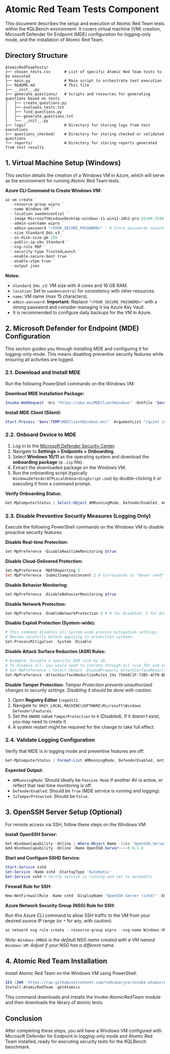# Atomic Red Team Tests Component

This document describes the setup and execution of Atomic Red Team tests within the KQLBench environment. It covers virtual machine (VM) creation, Microsoft Defender for Endpoint (MDE) configuration for logging-only mode, and the installation of Atomic Red Team.

## Directory Structure

```
AtomicRedTeamTests/
├── chosen_tests.csv      # List of specific Atomic Red Team tests to be executed
├── main.py               # Main script to orchestrate test execution
├── README.md             # This file
├── __init__.py
├── generate_questions/   # Scripts and resources for generating questions based on tests
│   ├── create_questions.py
│   ├── evaluate_tests.txt
│   ├── find_questions.py
│   ├── generate_questions.txt
│   └── __init__.py
├── logs/                 # Directory for storing logs from test executions
├── questions_checked/    # Directory for storing checked or validated questions
└── reports/              # Directory for storing reports generated from test results
```

## 1. Virtual Machine Setup (Windows)

This section details the creation of a Windows VM in Azure, which will serve as the environment for running Atomic Red Team tests.

**Azure CLI Command to Create Windows VM:**

```powershell
az vm create `
  --resource-group wipro `
  --name Windows-VM `
  --location swedencentral `
  --image MicrosoftWindowsDesktop:windows-11:win11-24h2-pro:26100.3194.250210 `
  --admin-username wipro `
  --admin-password "<YOUR_SECURE_PASSWORD>" ` # Store passwords securely, e.g., in Azure Key Vault
  --size Standard_D4s_v3 `
  --os-disk-size-gb 256 `
  --public-ip-sku Standard `
  --nsg-rule RDP `
  --security-type TrustedLaunch `
  --enable-secure-boot true `
  --enable-vtpm true `
  --output json
```

**Notes:**
*   `Standard_D4s_v3`: VM size with 4 cores and 16 GB RAM.
*   `location`: Set to `swedencentral` for consistency with other resources.
*   `name`: VM name (max 15 characters).
*   `admin-password`: **Important:** Replace `"<YOUR_SECURE_PASSWORD>"` with a strong password and consider managing it via Azure Key Vault.
*   It is recommended to configure daily backups for the VM in Azure.

## 2. Microsoft Defender for Endpoint (MDE) Configuration

This section guides you through installing MDE and configuring it for logging-only mode. This means disabling preventive security features while ensuring all activities are logged.

### 2.1. Download and Install MDE

Run the following PowerShell commands on the Windows VM:

**Download MDE Installation Package:**
```powershell
Invoke-WebRequest -Uri "https://aka.ms/MDEClientWindows" -OutFile "$env:TEMP\MDEClientWindows.msi"
```

**Install MDE Client (Silent):**
```powershell
Start-Process "$env:TEMP\MDEClientWindows.msi" -ArgumentList "/quiet /norestart" -Wait
```

### 2.2. Onboard Device to MDE

1.  Log in to the [Microsoft Defender Security Center](https://security.microsoft.com).
2.  Navigate to **Settings > Endpoints > Onboarding**.
3.  Select **Windows 10/11** as the operating system and download the **onboarding package** (a `.zip` file).
4.  Extract the downloaded package on the Windows VM.
5.  Run the onboarding script (typically `WindowsDefenderATPLocalOnboardingScript.cmd`) by double-clicking it or executing it from a command prompt.

**Verify Onboarding Status:**
```powershell
Get-MpComputerStatus | Select-Object AMRunningMode, DefenderEnabled, AntivirusSignatureVersion
```

### 2.3. Disable Preventive Security Measures (Logging Only)

Execute the following PowerShell commands on the Windows VM to disable proactive security features:

**Disable Real-time Protection:**
```powershell
Set-MpPreference -DisableRealtimeMonitoring $true
```

**Disable Cloud-Delivered Protection:**
```powershell
Set-MpPreference -MAPSReporting 0
Set-MpPreference -SubmitSamplesConsent 2 # Corresponds to "Never send"
```

**Disable Behavior Monitoring:**
```powershell
Set-MpPreference -DisableBehaviorMonitoring $true
```

**Disable Network Protection:**
```powershell
Set-MpPreference -EnableNetworkProtection 0 # 0 for Disabled, 1 for Enabled, 2 for Audit mode
```

**Disable Exploit Protection (System-wide):**
```powershell
# This command disables all system-wide process mitigation settings.
# Review carefully before applying to production systems.
Set-ProcessMitigation -System -Disable
```

**Disable Attack Surface Reduction (ASR) Rules:**
```powershell
# Example: Disable a specific ASR rule by ID. 
# To disable all, you would need to iterate through all rule IDs and set their action to Disabled.
# Get-MpPreference | Select-Object -ExpandProperty AttackSurfaceReductionRules_Ids | ForEach-Object { Set-MpPreference -AttackSurfaceReductionRules_Ids $_ -AttackSurfaceReductionRules_Actions Disabled }
Set-MpPreference -AttackSurfaceReductionRules_Ids 75668C1F-73B5-4CF0-BD13-90CDB719D8B4 -AttackSurfaceReductionRules_Actions Disabled
```

**Disable Tamper Protection:**
*Tamper Protection prevents unauthorized changes to security settings. Disabling it should be done with caution.* 
1.  Open **Registry Editor** (`regedit`).
2.  Navigate to: `HKEY_LOCAL_MACHINE\SOFTWARE\Microsoft\Windows Defender\Features`.
3.  Set the `DWORD` value `TamperProtection` to `0` (Disabled). If it doesn't exist, you may need to create it.
4.  A system restart might be required for the change to take full effect.

### 2.4. Validate Logging Configuration

Verify that MDE is in logging mode and preventive features are off:

```powershell
Get-MpComputerStatus | Format-List AMRunningMode, DefenderEnabled, AntivirusSignatureVersion, IsTamperProtected
```
**Expected Output:**
*   `AMRunningMode`: Should ideally be `Passive Mode` if another AV is active, or reflect that real-time monitoring is off.
*   `DefenderEnabled`: Should be `True` (MDE service is running and logging).
*   `IsTamperProtected`: Should be `False`.

## 3. OpenSSH Server Setup (Optional)

For remote access via SSH, follow these steps on the Windows VM:

**Install OpenSSH Server:**
```powershell
Get-WindowsCapability -Online | Where-Object Name -like 'OpenSSH.Server*'
Add-WindowsCapability -Online -Name OpenSSH.Server~~~~0.0.1.0
```

**Start and Configure SSHD Service:**
```powershell
Start-Service sshd
Set-Service -Name sshd -StartupType 'Automatic'
Get-Service sshd # Verify service is running and set to Automatic
```

**Firewall Rule for SSH:**
```powershell
New-NetFirewallRule -Name sshd -DisplayName "OpenSSH Server (sshd)" -Enabled True -Direction Inbound -Protocol TCP -Action Allow -LocalPort 22
```

**Azure Network Security Group (NSG) Rule for SSH:**

Run this Azure CLI command to allow SSH traffic to the VM from your desired source IP range (or `*` for any, with caution):
```powershell
az network nsg rule create --resource-group wipro --nsg-name Windows-VMNSG --name AllowSSH --priority 100 --direction Inbound --access Allow --protocol Tcp --source-port-ranges '*' --destination-port-ranges 22 --source-address-prefixes '*' --destination-address-prefixes '*'
```
*Note: `Windows-VMNSG` is the default NSG name created with a VM named `Windows-VM`. Adjust if your NSG has a different name.*

## 4. Atomic Red Team Installation

Install Atomic Red Team on the Windows VM using PowerShell:

```powershell
IEX (IWR 'https://raw.githubusercontent.com/redcanaryco/invoke-atomicredteam/master/install-atomicredteam.ps1' -UseBasicParsing);
Install-AtomicRedTeam -getAtomics
```
This command downloads and installs the Invoke-AtomicRedTeam module and then downloads the library of atomic tests.

## Conclusion

After completing these steps, you will have a Windows VM configured with Microsoft Defender for Endpoint in logging-only mode and Atomic Red Team installed, ready for executing security tests for the KQLBench benchmark.
